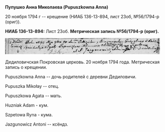 **Пупушко Анна Миколаева (Pupuszkowna Anna)**

20 ноября 1794 г -- крещение (НИАБ 136-13-894, лист 23об, №56/1794-р
(ориг)).

**НИАБ 136-13-894:** Лист 23об. **Метрическая запись №56/1794-р
(ориг).**

![](./media/5960f9a2aee24fa972d107bc30a5266c87a8692d.png)

Дедиловичская Покровская церковь. 20 ноября 1794 года. Метрическая
запись о крещении.

Pupuszkowna Anna -- дочь родителей с деревни Дедиловичи.

Pupuszka Mikołay -- отец.

Pupuszkowa Agata -- мать.

Huzniak Adam - кум.

Szpetowa Ryna - кума.

Jazgunowicz Antoni -- ксёндз.
